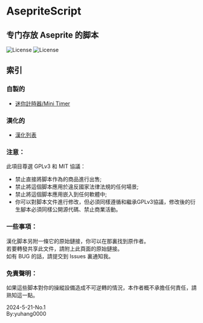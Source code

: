 # AsepriteScript
专门存放 Aseprite 的脚本  
---
![License](https://img.shields.io/badge/License-GPL_v3-brightgreen.svg) ![License](https://img.shields.io/badge/License-MIT-brightgreen.svg) 

## 索引  
### 自製的
* [迷你計時器/Mini Timer](./Homemade/Readme.md#迷你計時器)  
### 漢化的  
* [漢化列表](./Translation#readme)

### 注意：
此項目尊選 GPLv3 和 MIT 協議：
* 禁止直接將脚本作為的商品進行出售;
* 禁止將這個脚本應用於違反國家法律法規的任何場景;
* 禁止將這個脚本應用嵌入到任何軟體中;
* 你可以對脚本文件進行修改，但必須同樣遵循和繼承GPLv3協議，修改後的衍生腳本必須同樣公開源代碼、禁止商業活動。

### 一些事項：
漢化脚本另附一條它的原始鏈接，你可以在那裏找到原作者。  
若要轉發共享此文件，請附上此頁面的原始鏈接。    
如有 BUG 的話，請提交到 Issues 裏通知我。  

### 免責聲明：
如果這些脚本對你的操縱設備造成不可逆轉的情況，本作者概不承擔任何責任，請熟知這一點。

2024-5-21-No.1  
By:yuhang0000

